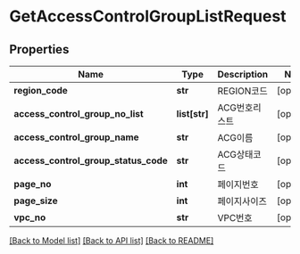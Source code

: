 # GetAccessControlGroupListRequest

## Properties
Name | Type | Description | Notes
------------ | ------------- | ------------- | -------------
**region_code** | **str** | REGION코드 | [optional] 
**access_control_group_no_list** | **list[str]** | ACG번호리스트 | [optional] 
**access_control_group_name** | **str** | ACG이름 | [optional] 
**access_control_group_status_code** | **str** | ACG상태코드 | [optional] 
**page_no** | **int** | 페이지번호 | [optional] 
**page_size** | **int** | 페이지사이즈 | [optional] 
**vpc_no** | **str** | VPC번호 | [optional] 

[[Back to Model list]](../README.md#documentation-for-models) [[Back to API list]](../README.md#documentation-for-api-endpoints) [[Back to README]](../README.md)


